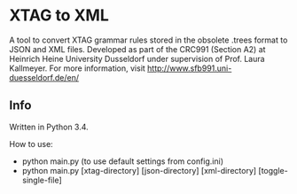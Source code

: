 # XTAG to XML
A tool to convert XTAG grammar rules stored in the obsolete .trees format to JSON and XML files. Developed as part of the CRC991 (Section A2) at Heinrich Heine University Dusseldorf under supervision of Prof. Laura Kallmeyer.
For more information, visit http://www.sfb991.uni-duesseldorf.de/en/

## Info
Written in Python 3.4.

How to use:
- python main.py (to use default settings from config.ini)
- python main.py [xtag-directory] [json-directory] [xml-directory] [toggle-single-file]    
